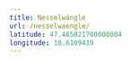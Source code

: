 ```yaml
---
title: Nesselwängle
url: /nesselwaengle/
latitude: 47.485021700000004
longitude: 10.6109439
---
```

